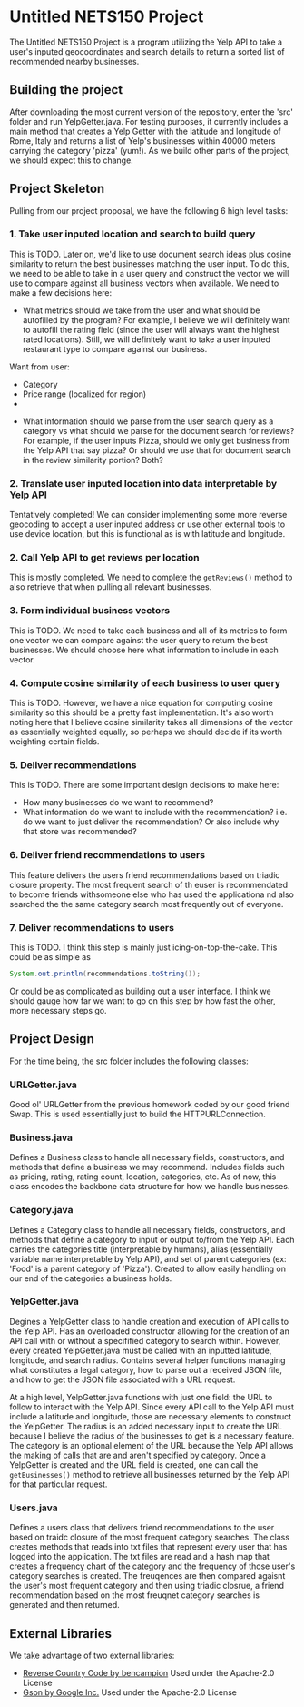 # Untitled NETS150 Project
The Untitled NETS150 Project is a program utilizing the Yelp API to take a user's inputed geocoordinates and search details to return a sorted list of recommended nearby businesses.

## Building the project
After downloading the most current version of the repository, enter the 'src' folder and run YelpGetter.java. For testing purposes, it currently includes a main method that creates a Yelp Getter with the latitude and longitude of Rome, Italy and returns a list of Yelp's businesses within 40000 meters carrying the category 'pizza' (yum!). As we build other parts of the project, we should expect this to change.

## Project Skeleton
Pulling from our project proposal, we have the following 6 high level tasks:

### 1. Take user inputed location and search to build query
This is TODO. Later on, we'd like to use document search ideas plus cosine similarity to return the best businesses matching the user input. To do this, we need to be able to take in a user query and construct the vector we will use to compare against all business vectors when available. We need to make a few decisions here:
* What metrics should we take from the user and what should be autofilled by the program? For example, I believe we will definitely want to autofill the rating field (since the user will always want the highest rated locations). Still, we will definitely want to take a user inputed restaurant type to compare against our business.

Want from user:
- Category
- Price range (localized for region)
- 

* What information should we parse from the user search query as a category vs what should we parse for the document search for reviews? For example, if the user inputs Pizza, should we only get business from the Yelp API that say pizza? Or should we use that for document search in the review similarity portion? Both?

### 2. Translate user inputed location into data interpretable by Yelp API
Tentatively completed! We can consider implementing some more reverse geocoding to accept a user inputed address or use other external tools to use device location, but this is functional as is with latitude and longitude.

### 2. Call Yelp API to get reviews per location
This is mostly completed. We need to complete the ``getReviews()`` method to also retrieve that when pulling all relevant businesses.

### 3. Form individual business vectors
This is TODO. We need to take each business and all of its metrics to form one vector we can compare against the user query to return the best businesses. We should choose here what information to include in each vector.

### 4. Compute cosine similarity of each business to user query
This is TODO. However, we have a nice equation for computing cosine similarity so this should be a pretty fast implementation. It's also worth noting here that I believe cosine similarity takes all dimensions of the vector as essentially weighted equally, so perhaps we should decide if its worth weighting certain fields.

### 5. Deliver recommendations
This is TODO. There are some important design decisions to make here:
* How many businesses do we want to recommend?
* What information do we want to include with the recommendation? i.e. do we want to just deliver the recommendation? Or also include why that store was recommended?

### 6. Deliver friend recommendations to users
This feature delivers the users friend recommendations based on triadic closure property. The most frequent search of th euser is recommendated to become friends withsomeone else who has used the applicationa nd also searched the the same category search most frequently out of everyone. 

### 7. Deliver recommendations to users
This is TODO. I think this step is mainly just icing-on-top-the-cake. This could be as simple as 
```Java
System.out.println(recommendations.toString());
```
Or could be as complicated as building out a user interface. I think we should gauge how far we want to go on this step by how fast the other, more necessary steps go.

## Project Design
For the time being, the src folder includes the following classes:

### URLGetter.java
Good ol' URLGetter from the previous homework coded by our good friend Swap. This is used essentially just to build the HTTPURLConnection.

### Business.java
Defines a Business class to handle all necessary fields, constructors, and methods that define a business we may recommend. Includes fields such as pricing, rating, rating count, location, categories, etc. As of now, this class encodes the backbone data structure for how we handle businesses.

### Category.java
Defines a Category class to handle all necessary fields, constructors, and methods that define a category to input or output to/from the Yelp API. Each carries the categories title (interpretable by humans), alias (essentially variable name interpretable by Yelp API), and set of parent categories (ex: 'Food' is a parent category of 'Pizza'). Created to allow easily handling on our end of the categories a business holds.

### YelpGetter.java
Degines a YelpGetter class to handle creation and execution of API calls to the Yelp API. Has an overloaded constructor allowing for the creation of an API call with or without a specifified category to search within. However, every created YelpGetter.java must be called with an inputted latitude, longitude, and search radius. Contains several helper functions managing what constitutes a legal category, how to parse out a received JSON file, and how to get the JSON file associated with a URL request.

At a high level, YelpGetter.java functions with just one field: the URL to follow to interact with the Yelp API. Since every API call to the Yelp API must include a latitude and longitude, those are necessary elements to construct the YelpGetter. The radius is an added necessary input to create the URL because I believe the radius of the businesses to get is a necessary feature. The category is an optional element of the URL because the Yelp API allows the making of calls that are and aren't specified by category. Once a YelpGetter is created and the URL field is created, one can call the ``getBusinesses()`` method to retrieve all businesses returned by the Yelp API for that particular request.

### Users.java
Defines a users class that delivers friend recommendations to the user based on traidc closure of the most frequent category searches. The class creates methods that reads into txt files that represent every user that has logged into the application. The txt files are read and a hash map that creates a frequency chart of the category and the frequency of those user's category searches is created. The freuqences are then compared agaisnt the user's most frequent category and then using triadic closrue, a friend recommendation based on the most freuqnet category searches is generated and then returned.

## External Libraries
We take advantage of two external libraries:
* [Reverse Country Code by bencampion](https://github.com/bencampion/reverse-country-code)
Used under the Apache-2.0 License
* [Gson by Google Inc.](https://github.com/google/gson)
Used under the Apache-2.0 License
